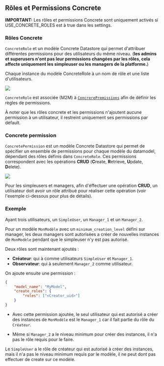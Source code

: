 ## Rôles et Permissions Concrete

**IMPORTANT:** Les rôles et permissions Concrete sont uniquement activés si USE_CONCRETE_ROLES est à true dans les settings.


### Rôles Concrete

`ConcreteRole` et un modèle Concrete Datastore qui permet d'attribuer différentes permissions pour des utilisateurs du même niveau. (**les admins et superusers n'ont pas leur permissions changées par les rôles, cela affecte uniquement les simpleuser ou les managers de la platforme.**)

Chaque instance du modèle ConcreteRole à un nom de rôle et une liste d'utilisateurs.

![](./assets/concrete-roles.png)

`ConcreteRole` est associée (M2M) à [`ConcrerePremissions`](#ConcretePermissions) afin de définir les règles de permissions.

À noter que les rôles concrete et les permissions n'ajoutent aucune permission à un utilisateur, il restreint uniquement ses permissions par défault.

### <a name="ConcretePermissions"></a>Concrete permission

`ConcretePermission` est un modèle Concrete Datastore qui permet de spécifier un ensemble de permissions pour chaque modèle du datamodel, dépendant des rôles définis dans `ConcreteRole`. Ces permissions correspondent avec les opérations **CRUD** (**C**reate, **R**etrieve, **U**pdate, **D**elete).

![](./assets/concrete-permissions.png)

Pour les simpleusers et managers, afin d'éffectuer une opération **CRUD**, un utilisateur doit avoir un rôle attribué pour réaliser cette opération (voir l'exemple ci-dessous pour plus de détails).

### Exemple

Ayant trois utilisateurs, un `SimpleUser`, un `Manager_1` et un `Manager_2`.

Pour un modèle `MonModèle` avec un `minimum_creation_level` défini sur manager, les deux managers sont autorisées a créer de nouvelles instances de `MonModèle` pendant que le simpleuser n'y est pas autorisé.

Deux rôles sont maintenant ajoutés :

-  **Créateur**: qui à comme utilisateurs `SimpleUser` et `Manager_1`.
-  **Observateur**: qui à seulement `Manager_2` comme utilisateur.

On ajoute ensuite une permission :

```json
{
    "model_name": "MyModel",
    "create_roles": {
        "roles": ["<Creator_uid>"]
    }
}
```

- Avec cette permission ajoutée, le seul utilisateur qui est autorisé a créer des instances de `MonModèle` est le `Manager_1` car il fait partie du rôle du `Créateur`.

- Même si `Manager_2` a le niveau minimum pour créer des instances, il n'a pas le rôle requis pour le faire.

Le `SimpleUser` a le rôle de créateur qui est autorisé à créer des instances, mais il n'a pas le niveau minimum requis par le modèle, il ne peut dont pas effectuer de create sur ce modèle.
